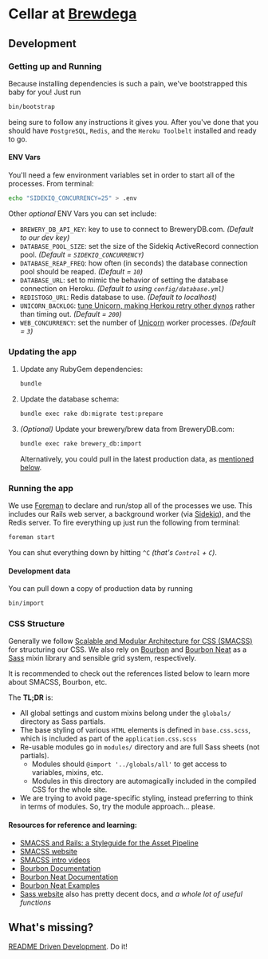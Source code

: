 # Cellar at [Brewdega](http://brewdega.com)

## Development

### Getting up and Running

Because installing dependencies is such a pain, we've bootstrapped this baby for you! Just run

```bash
bin/bootstrap
```

being sure to follow any instructions it gives you. After you've done that you
should have `PostgreSQL`, `Redis`, and the `Heroku Toolbelt` installed and
ready to go.

#### ENV Vars

You'll need a few environment variables set in order to start all of the
processes. From terminal:

```bash
echo "SIDEKIQ_CONCURRENCY=25" > .env
```

Other _optional_ ENV Vars you can set include:

  - `BREWERY_DB_API_KEY`: key to use to connect to BreweryDB.com. _(Default to
    our dev key)_
  - `DATABASE_POOL_SIZE`: set the size of the Sidekiq ActiveRecord connection
    pool. _(Default = `SIDEKIQ_CONCURRENCY`)_
  - `DATABASE_REAP_FREQ`: how often (in seconds) the database connection pool
    should be reaped. _(Default = `10`)_
  - `DATABASE_URL`: set to mimic the behavior of setting the database
    connection on Heroku. _(Default to using `config/database.yml`)_
  - `REDISTOGO_URL`: Redis database to use. _(Default to localhost)_
  - `UNICORN_BACKLOG`: [tune Unicorn, making Herkou retry other
    dynos](ttm-unicorn) rather than timing out. _(Default = `200`)_
  - `WEB_CONCURRENCY`: set the number of [Unicorn](unicorn) worker processes.
    _(Default = `3`)_

### Updating the app

  1.  Update any RubyGem dependencies:

      ```bash
      bundle
      ```
  1.  Update the database schema:

      ```bash
      bundle exec rake db:migrate test:prepare
      ```
  1.  _(Optional)_ Update your brewery/brew data from BreweryDB.com:

      ``` bash
      bundle exec rake brewery_db:import
      ```

      Alternatively, you could pull in the latest production data, as
      [mentioned below](#development-data).

### Running the app

We use [Foreman][foreman] to declare and run/stop all of the processes we use.
This includes our Rails web server, a background worker (via
[Sidekiq][sidekiq]), and the Redis server. To fire everything up just run the
following from terminal:

```bash
foreman start
```

You can shut everything down by hitting `^C` _(that's `Control` + `C`)_.

#### Development data

You can pull down a copy of production data by running

```bash
bin/import
```

### CSS Structure

Generally we follow [Scalable and Modular Architecture for CSS
(SMACSS)](smacss) for structuring our CSS. We also rely on [Bourbon](bourbon)
and [Bourbon Neat](bourbon-neat) as a [Sass](sass) mixin library and sensible
grid system, respectively.

It is recommended to check out the references listed below to learn more about SMACSS, Bourbon, etc.

The **TL;DR** is:

  * All global settings and custom mixins belong under the
    `globals/` directory as Sass partials.
  * The base styling of various `HTML` elements is defined in `base.css.scss`,
    which is included as part of the `application.css.scss`
  * Re-usable modules go in `modules/` directory and are full Sass sheets (not
    partials).
    * Modules should `@import '../globals/all'` to get access to variables,
      mixins, etc.
    * Modules in this directory are automagically included in the compiled CSS
      for the whole site.
  * We are trying to avoid page-specific styling, instead preferring to think
    in terms of modules. So, try the module approach... please.

#### Resources for reference and learning:

  * [SMACSS and Rails: a Styleguide for the Asset
    Pipeline](http://blog.55minutes.com/2013/01/smacss-and-rails/)
  * [SMACSS website](smacss)
  * [SMACSS intro videos](http://tv.adobe.com/search/?q=smacss)
  * [Bourbon Documentation](http://bourbon.io/docs/)
  * [Bourbon Neat Documentation](http://neat.bourbon.io/docs/)
  * [Bourbon Neat Examples](http://neat.bourbon.io/examples/)
  * [Sass website](sass) also has pretty decent docs, and _a whole lot of useful functions_

## What's missing?

[README Driven Development][rdd]. Do it!


[bourbon-neat]: http://neat.bourbon.io/ "A lightweight semantic grid framework for Sass and Bourbon"
[bourbon]: http://bourbon.io/ "A simple and lightweight mixin library for Sass"
[foreman]: https://devcenter.heroku.com/articles/procfile/
[rdd]: http://tom.preston-werner.com/2010/08/23/readme-driven-development.html
[sass]: http://sass-lang.com/ "Syntactically Awesome Style Sheets"
[sidekiq]: https://github.com/mperham/sidekiq
[smacss]: http://smacss.com/ "Scalable and Modular Architecture for CSS"
[texticle]: https://tenderlove.github.com/texticle/
[ttm-unicorn]: http://devblog.thinkthroughmath.com/blog/2013/02/27/managing-request-queuing-with-rails-on-heroku/
[unicorn]: http://unicorn.bogomips.org/
